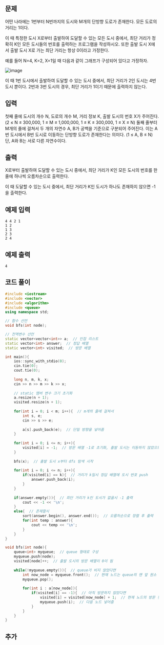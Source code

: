 ## 문제 
어떤 나라에는 1번부터 N번까지의 도시와 M개의 단방향 도로가 존재한다. 모든 도로의 거리는 1이다.

이 때 특정한 도시 X로부터 출발하여 도달할 수 있는 모든 도시 중에서, 최단 거리가 정확히 K인 모든 도시들의 번호를 출력하는 프로그램을 작성하시오. 또한 출발 도시 X에서 출발 도시 X로 가는 최단 거리는 항상 0이라고 가정한다.

예를 들어 N=4, K=2, X=1일 때 다음과 같이 그래프가 구성되어 있다고 가정하자.

![image](https://github.com/khw274/Coding-Test/assets/125671828/9b3cda64-4a69-4f15-8177-3e8766e5f774)

이 때 1번 도시에서 출발하여 도달할 수 있는 도시 중에서, 최단 거리가 2인 도시는 4번 도시 뿐이다.  2번과 3번 도시의 경우, 최단 거리가 1이기 때문에 출력하지 않는다.
## 입력
첫째 줄에 도시의 개수 N, 도로의 개수 M, 거리 정보 K, 출발 도시의 번호 X가 주어진다. (2 ≤ N ≤ 300,000, 1 ≤ M ≤ 1,000,000, 1 ≤ K ≤ 300,000, 1 ≤ X ≤ N) 둘째 줄부터 M개의 줄에 걸쳐서 두 개의 자연수 A, B가 공백을 기준으로 구분되어 주어진다. 이는 A번 도시에서 B번 도시로 이동하는 단방향 도로가 존재한다는 의미다. (1 ≤ A, B ≤ N) 단, A와 B는 서로 다른 자연수이다.
## 출력
X로부터 출발하여 도달할 수 있는 도시 중에서, 최단 거리가 K인 모든 도시의 번호를 한 줄에 하나씩 오름차순으로 출력한다.

이 때 도달할 수 있는 도시 중에서, 최단 거리가 K인 도시가 하나도 존재하지 않으면 -1을 출력한다.
## 예제 입력 
```
4 4 2 1
1 2
1 3
2 3
2 4
```

## 예제 출력  
```
4
```
## 코드 풀이
```c++
#include <iostream>
#include <vector>
#include <algorithm>
#include <queue>
using namespace std;

// 함수 선언
void bfs(int node);

// 전역변수 선언
static vector<vector<int>> a;  // 인접 리스트
static vector<int> answer;  // 정답 배열
static vector<int> visited;  // 방문 배열

int main(){
    ios::sync_with_stdio(0);
    cin.tie(0);
    cout.tie(0);
    
    long n, m, k, x;
    cin >> n >> m >> k >> x;
    
    // static 멤버 변수 크기 초기화
    a.resize(n + 1);
    visited.resize(n + 1);
    
    for(int i = 0; i < m; i++){  // m개의 줄에 걸쳐서 
        int s, e;
        cin >> s >> e;
        
        a[s].push_back(e);  // 단일 방향을 넣어줌
    }
    
    for(int i = 0; i <= n; i++){
        visited[i] = -1;  // 방문 배열 -1로 초기화, 출발 도시는 이동하지 않았으므로 0을 저장해야 하기 때문
    }
    
    bfs(x);  // 출발 도시 x부터 dfs 탐색 시작
    
    for(int i = 0; i <= n; i++){
        if(visited[i] == k){  // 거리가 k일시 정답 배열에 도시 번호 push
            answer.push_back(i);  
        }
    }
    
    if(answer.empty()){  // 최단 거리가 k인 도시가 없을시 -1 출력
        cout << -1 << '\n';
    }
    else{  // 존재할시
        sort(answer.begin(), answer.end());  // 오름차순으로 정렬 후 출력
        for(int temp : answer){
            cout << temp << '\n';
        }
    }
}

void bfs(int node){
    queue<int> myqueue;  // queue 형태로 구성
    myqueue.push(node);  
    visited[node]++;  // 출발 도시의 방문 배열이 0이 됨
    
    while(!myqueue.empty()){  // queue가 비지 않았다면
        int now_node = myqueue.front();  // 현재 노드는 queue의 맨 앞 원소
        myqueue.pop();
        
        for(int i : a[now_node]){
            if(visited[i] == -1){  // 아직 방문하지 않았다면
                visited[i] = visited[now_node] + 1;  // 현재 노드의 방문 횟수에 중첩하여 저장
                myqueue.push(i);  // 다음 노드 넣어줌
            }
        }
    }
}
```
## 추가
